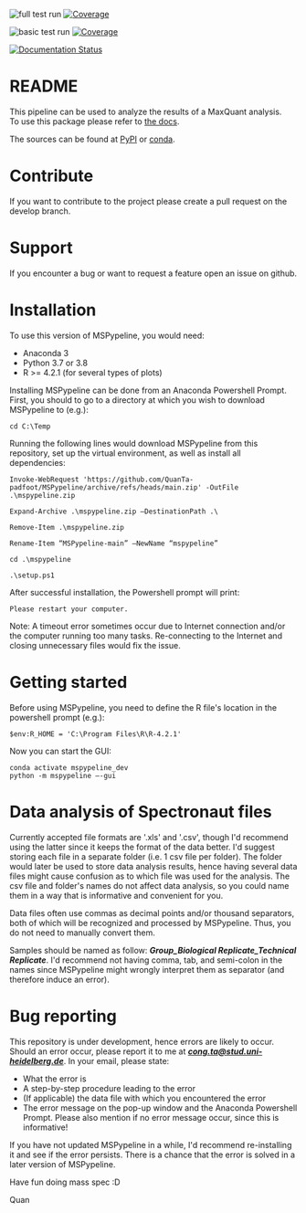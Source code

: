 ![full test run](https://github.com/siheming/mspypeline/workflows/full%20test%20run/badge.svg?branch=master)
[![Coverage](https://codecov.io/gh/siheming/mspypeline/branch/master/graph/badge.svg?flag=full-test-run)](https://codecov.io/gh/siheming/mspypeline/branch/master)

![basic test run](https://github.com/siheming/mspypeline/workflows/basic%20test%20run/badge.svg?branch=develop)
[![Coverage](https://codecov.io/gh/siheming/mspypeline/branch/develop/graph/badge.svg?flag=basic-test-run)](https://codecov.io/gh/siheming/mspypeline/branch/develop)

[![Documentation Status](https://readthedocs.org/projects/mspypeline/badge/?version=latest)](https://mspypeline.readthedocs.io/en/latest/?badge=latest)

# README
This pipeline can be used to analyze the results of a MaxQuant analysis.  
To use this package please refer to [the docs](https://mspypeline.readthedocs.io/en/latest/index.html).  

The sources can be found at [PyPI](https://pypi.org/project/mspypeline/) or
[conda](https://anaconda.org/siheming/mspypeline).

# Contribute
If you want to contribute to the project please create a pull request on the develop branch.

# Support
If you encounter a bug or want to request a feature open an issue on github.

# Installation
To use this version of MSPypeline, you would need:
- Anaconda 3
- Python 3.7 or 3.8
- R >= 4.2.1 (for several types of plots)

Installing MSPypeline can be done from an Anaconda Powershell Prompt. First, you should to go to a directory at which you wish to download MSPypeline to (e.g.):
```
cd C:\Temp
```

Running the following lines would download MSPypeline from this repository, set up the virtual environment, as well as install all dependencies:

```
Invoke-WebRequest 'https://github.com/QuanTa-padfoot/MSPypeline/archive/refs/heads/main.zip' -OutFile .\mspypeline.zip

Expand-Archive .\mspypeline.zip –DestinationPath .\
 
Remove-Item .\mspypeline.zip

Rename-Item “MSPypeline-main” –NewName “mspypeline”

cd .\mspypeline

.\setup.ps1
```

After successful installation, the Powershell prompt will print:
```
Please restart your computer.
```

Note: A timeout error sometimes occur due to Internet connection and/or the computer running too many tasks. Re-connecting to the Internet and closing unnecessary files would fix the issue.

# Getting started
Before using MSPypeline, you need to define the R file's location in the powershell prompt (e.g.):
```
$env:R_HOME = 'C:\Program Files\R\R-4.2.1'
```

Now you can start the GUI:
```
conda activate mspypeline_dev
python -m mspypeline –-gui
```

# Data analysis of Spectronaut files
Currently accepted file formats are '.xls' and '.csv', though I'd recommend using the latter since it keeps the format of the data better. I'd suggest storing each file in a separate folder (i.e. 1 csv file per folder). The folder would later be used to store data analysis results, hence having several data files might cause confusion as to which file was used for the analysis. The csv file and folder's names do not affect data analysis, so you could name them in a way that is informative and convenient for you.

Data files often use commas as decimal points and/or thousand separators, both of which will be recognized and processed by MSPypeline. Thus, you do not need to manually convert them.

Samples should be named as follow: ***Group_Biological Replicate_Technical Replicate***. I'd recommend not having comma, tab, and semi-colon in the names since MSPypeline might wrongly interpret them as separator (and therefore induce an error).

# Bug reporting
This repository is under development, hence errors are likely to occur. Should an error occur, please report it to me at ***cong.ta@stud.uni-heidelberg.de***. In your email, please state:
- What the error is
- A step-by-step procedure leading to the error
- (If applicable) the data file with which you encountered the error
- The error message on the pop-up window and the Anaconda Powershell Prompt. Please also mention if no error message occur, since this is informative!

If you have not updated MSPypeline in a while, I'd recommend re-installing it and see if the error persists. There is a chance that the error is solved in a later version of MSPypeline.


Have fun doing mass spec :D

Quan
